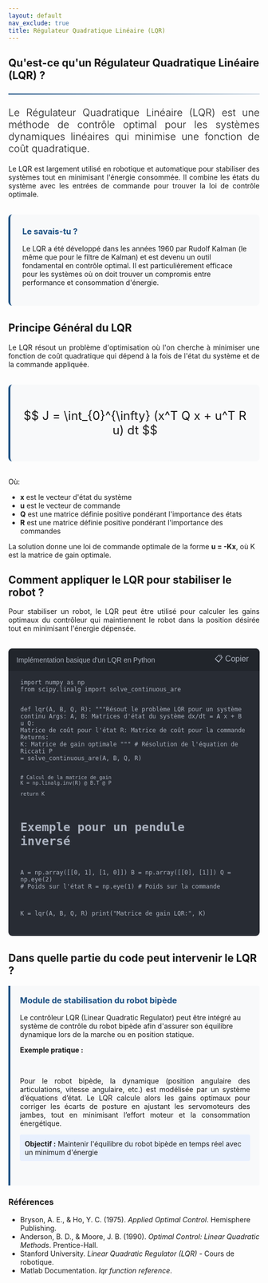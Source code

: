 ```yaml
---
layout: default
nav_exclude: true
title: Régulateur Quadratique Linéaire (LQR)
---
```

<!-- KaTeX CDN -->
<link rel="stylesheet" href="https://cdn.jsdelivr.net/npm/katex@0.16.8/dist/katex.min.css">
<script defer src="https://cdn.jsdelivr.net/npm/katex@0.16.8/dist/katex.min.js"></script>
<script defer src="https://cdn.jsdelivr.net/npm/katex@0.16.8/dist/contrib/auto-render.min.js"
    onload="renderMathInElement(document.body);"></script>

<style>
:root {
    --primary-color: rgb(28, 80, 131);
    --secondary-color: rgb(28, 80, 131);
    --accent-color: rgb(28, 80, 131);
}

.fourier-container {
    max-width: 1200px;
    margin: 0 auto;
    padding: 20px;
}

.math-equation {
    font-size: 1.5rem;
    text-align: center;
    margin: 2rem 0;
    padding: 1.5rem;
    background-color: #f8f9fa;
    border-radius: 8px;
    border-left: 4px solid var(--primary-color);
}

.diagram-container {
    background-color: white;
    padding: 2rem;
    border-radius: 10px;
    box-shadow: 0 5px 15px rgba(0,0,0,0.1);
    margin: 2rem 0;
    text-align: center;
}

.did-you-know {
    background-color: #f8f9fa;
    border-left: 4px solid var(--primary-color);
    border-radius: 8px;
    padding: 1.5rem;
    margin: 2rem 0;
}

.application-card {
    background: #f8f9fa;
    border-left: 4px solid rgb(28, 80, 131);
    padding: 1.2rem;
    border-radius: 0 4px 4px 0;
    margin-bottom: 1rem;
}

.application-card h3 {
    margin-top: 0;
    color: rgb(28, 80, 131);
}

.goal {
    background: #e8f0fe;
    padding: 0.6rem;
    border-radius: 4px;
    margin: 0.8rem 0;
}

.goal .label {
    font-weight: bold;
    color: var(white);
}

.note {
    font-size: 0.9em;
    color: #666;
    margin-top: 0.8rem;
}

.did-you-know h3 {
    color: var(--primary-color);
    margin-top: 0;
}

.justified-text {
    text-align: justify;
}

.code-container {
    background-color: #282c34;
    color: #abb2bf;
    border-radius: 8px;
    padding: 1.5rem;
    font-family: 'Consolas', 'Monaco', monospace;
    margin: 2rem 0;
    position: relative;
    overflow-x: auto;
}

.code-header {
    background-color: #21252b;
    padding: 0.5rem 1rem;
    border-radius: 8px 8px 0 0;
    margin: -1.5rem -1.5rem 1rem -1.5rem;
    display: flex;
    justify-content: space-between;
    align-items: center;
    color: #abb2bf;
    font-family: sans-serif;
}

.code-header button {
    background: none;
    border: none;
    color: inherit;
    cursor: pointer;
    font-size: 1rem;
}

.code-header button:hover {
    color: white;
}

pre {
    margin: 0;
    white-space: pre-wrap;
    word-wrap: break-word;
}

code {
    font-family: 'Consolas', 'Monaco', monospace;
}

.img-fluid {
    max-width: 100%;
    height: auto;
}

.text-muted {
    color: #6c757d;
}

.lead {
    font-size: 1.25rem;
    font-weight: 300;
}

hr {
    border: none;
    height: 2px;
    background: linear-gradient(90deg, var(--primary-color), rgba(28, 80, 131, 0.2));
    margin: 1.5rem 0;
}
</style>


<div class="kalman-container">
    <!-- Introduction -->
    <section id="introduction">
        <h2>Qu'est-ce qu'un Régulateur Quadratique Linéaire (LQR) ?</h2>
        <hr>
        <p class="lead justified-text">
            Le Régulateur Quadratique Linéaire (LQR) est une méthode de contrôle optimal pour les systèmes dynamiques linéaires qui minimise une fonction de coût quadratique.
        </p>
        <p class="justified-text">
            Le LQR est largement utilisé en robotique et automatique pour stabiliser des systèmes tout en minimisant l'énergie consommée. Il combine les états du système avec les entrées de commande pour trouver la loi de contrôle optimale.
        </p>
        <div class="did-you-know">
            <h3>Le savais-tu ?</h3>
            <p>
                Le LQR a été développé dans les années 1960 par Rudolf Kalman (le même que pour le filtre de Kalman) et est devenu un outil fondamental en contrôle optimal. Il est particulièrement efficace pour les systèmes où on doit trouver un compromis entre performance et consommation d'énergie.
            </p>
        </div>
    </section>
    <!-- Principe Général -->
    <section id="principe">
        <h2>Principe Général du LQR</h2>
        <p class="justified-text">
            Le LQR résout un problème d'optimisation où l'on cherche à minimiser une fonction de coût quadratique qui dépend à la fois de l'état du système et de la commande appliquée.
        </p>
        <div class="math-equation">
            <p>$$ J = \int_{0}^{\infty} (x^T Q x + u^T R u) dt $$</p>
        </div>
        <p class="justified-text">
            Où:
            <ul>
                <li><strong>x</strong> est le vecteur d'état du système</li>
                <li><strong>u</strong> est le vecteur de commande</li>
                <li><strong>Q</strong> est une matrice définie positive pondérant l'importance des états</li>
                <li><strong>R</strong> est une matrice définie positive pondérant l'importance des commandes</li>
            </ul>
            La solution donne une loi de commande optimale de la forme <strong>u = -Kx</strong>, où K est la matrice de gain optimale.
        </p>
    </section>
    <!-- Application au projet -->
    <section id="application_projet">
        <h2>Comment appliquer le LQR pour stabiliser le robot ?</h2>
        <p class="justified-text">
            Pour stabiliser un robot, le LQR peut être utilisé pour calculer les gains optimaux du contrôleur qui maintiennent le robot dans la position désirée tout en minimisant l'énergie dépensée.
        </p>
    </section>
    <div class="code-container">
        <div class="code-header">
            <span>Implémentation basique d'un LQR en Python</span>
            <button onclick="copyCode()">📋 Copier</button>
        </div>
        <pre><code>import numpy as np
from scipy.linalg import solve_continuous_are

def lqr(A, B, Q, R):
    """Résout le problème LQR pour un système continu
    Args:
        A, B: Matrices d'état du système dx/dt = A x + B u
        Q: Matrice de coût pour l'état
        R: Matrice de coût pour la commande
    Returns:
        K: Matrice de gain optimale
    """
    # Résolution de l'équation de Riccati
    P = solve_continuous_are(A, B, Q, R)
    
    # Calcul de la matrice de gain
    K = np.linalg.inv(R) @ B.T @ P
    
    return K

# Exemple pour un pendule inversé
A = np.array([[0, 1], [1, 0]])
B = np.array([[0], [1]])
Q = np.eye(2)  # Poids sur l'état
R = np.eye(1)  # Poids sur la commande

K = lqr(A, B, Q, R)
print("Matrice de gain LQR:", K)
</code></pre>
    </div>
    <h2>Dans quelle partie du code peut intervenir le LQR ?</h2>
    <div class="pid-application">
        <div class="application-card">
            <h3>Module de stabilisation du robot bipède</h3>
            <p>Le contrôleur LQR (Linear Quadratic Regulator) peut être intégré au système de contrôle du robot bipède afin d'assurer son équilibre dynamique lors de la marche ou en position statique.</p>
            <p style="text-align: justify;"><strong>Exemple pratique :</strong></p>            
            <p style="text-align: justify;">Pour le robot bipède, la dynamique (position angulaire des articulations, vitesse angulaire, etc.) est modélisée par un système d’équations d’état. Le LQR calcule alors les gains optimaux pour corriger les écarts de posture en ajustant les servomoteurs des jambes, tout en minimisant l’effort moteur et la consommation énergétique.</p>
            <div class="goal">
                <span class="label">Objectif :</span> Maintenir l'équilibre du robot bipède en temps réel avec un minimum d'énergie
            </div>        
        </div>
    </div>

</div>
<h3>Références</h3>
<ul>
  <li>Bryson, A. E., & Ho, Y. C. (1975). <cite>Applied Optimal Control</cite>. Hemisphere Publishing.</li>
  <li>Anderson, B. D., & Moore, J. B. (1990). <cite>Optimal Control: Linear Quadratic Methods</cite>. Prentice-Hall.</li>
  <li>Stanford University. <cite>Linear Quadratic Regulator (LQR)</cite> - Cours de robotique.</li>
  <li>Matlab Documentation. <cite>lqr function reference</cite>.</li>
</ul>


<script>
function copyCode() {
    const code = document.querySelector('.code-container code').innerText;
    navigator.clipboard.writeText(code);
    
    // Feedback visuel
    const button = document.querySelector('.code-header button');
    const originalText = button.innerHTML;
    button.innerHTML = '✓ Copié!';

    setTimeout(() => {
        button.innerHTML = originalText;
    }, 2000);
}
</script>